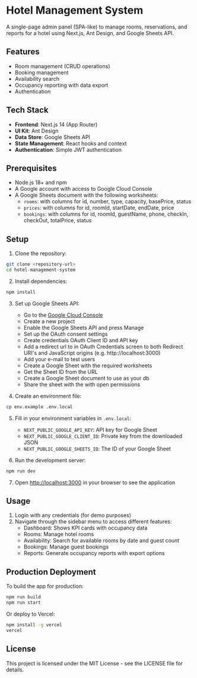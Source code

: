 # Hotel Management System

A single-page admin panel (SPA-like) to manage rooms, reservations, and reports for a hotel using Next.js, Ant Design, and Google Sheets API.

## Features

- Room management (CRUD operations)
- Booking management
- Availability search
- Occupancy reporting with data export
- Authentication

## Tech Stack

- **Frontend**: Next.js 14 (App Router)
- **UI Kit**: Ant Design
- **Data Store**: Google Sheets API
- **State Management**: React hooks and context
- **Authentication**: Simple JWT authentication

## Prerequisites

- Node.js 18+ and npm
- A Google account with access to Google Cloud Console
- A Google Sheets document with the following worksheets:
  - `rooms`: with columns for id, number, type, capacity, basePrice, status
  - `prices`: with columns for id, roomId, startDate, endDate, price
  - `bookings`: with columns for id, roomId, guestName, phone, checkIn, checkOut, totalPrice, status

## Setup

1. Clone the repository:
```bash
git clone <repository-url>
cd hotel-management-system
```

2. Install dependencies:
```bash
npm install
```

3. Set up Google Sheets API:
   - Go to the [Google Cloud Console](https://console.cloud.google.com/)
   - Create a new project
   - Enable the Google Sheets API and press Manage
   - Set up the OAuth consent settings
   - Create credentials OAuth Client ID and API key
   - Add a redirect url to in OAuth Credentials screen to both Redirect URI's and JavaScript origins (e.g. http://localhost:3000)
   - Add your e-mail to test users
   - Create a Google Sheet with the required worksheets 
   - Get the Sheet ID from the URL
   - Create a Google Sheet document to use as your db
   - Share the sheet with the with open permissions

4. Create an environment file:
```bash
cp env.example .env.local
```

5. Fill in your environment variables in `.env.local`:
   - `NEXT_PUBLIC_GOOGLE_API_KEY`: API key for Google Sheet
   - `NEXT_PUBLIC_GOOGLE_CLIENT_ID`: Private key from the downloaded JSON
   - `NEXT_PUBLIC_GOOGLE_SHEETS_ID`: The ID of your Google Sheet

6. Run the development server:
```bash
npm run dev
```

7. Open [http://localhost:3000](http://localhost:3000) in your browser to see the application

## Usage

1. Login with any credentials (for demo purposes)
2. Navigate through the sidebar menu to access different features:
   - Dashboard: Shows KPI cards with occupancy data
   - Rooms: Manage hotel rooms
   - Availability: Search for available rooms by date and guest count
   - Bookings: Manage guest bookings
   - Reports: Generate occupancy reports with export options

## Production Deployment

To build the app for production:

```bash
npm run build
npm run start
```

Or deploy to Vercel:

```bash
npm install -g vercel
vercel
```

## License

This project is licensed under the MIT License - see the LICENSE file for details.
